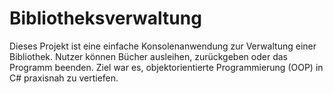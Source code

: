 # Bibliotheksverwaltung
Dieses Projekt ist eine einfache Konsolenanwendung zur Verwaltung einer Bibliothek. Nutzer können Bücher ausleihen, zurückgeben oder das Programm beenden. Ziel war es, objektorientierte Programmierung (OOP) in C# praxisnah zu vertiefen.

